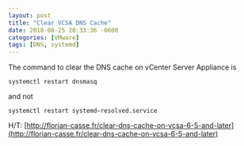 ```yaml
---
layout: post
title: "Clear VCSA DNS Cache"
date: 2018-08-25 20:33:36 -0600
categories: [VMware]
tags: [DNS, systemd]
---
```


The command to clear the DNS cache on vCenter Server Appliance is

`systemctl restart dnsmasq`

and not

`systemctl restart systemd–resolved.service`

H/T: [http://florian-casse.fr/clear-dns-cache-on-vcsa-6-5-and-later](http://florian-casse.fr/clear-dns-cache-on-vcsa-6-5-and-later)
